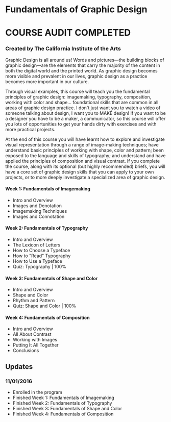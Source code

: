 # Fundamentals of Graphic Design
# COURSE AUDIT COMPLETED
### Created by The California Institute of the Arts

Graphic Design is all around us! Words and pictures—the building blocks of graphic design—are the elements that carry the majority of the content in both the digital world and the printed world. As graphic design becomes more visible and prevalent in our lives, graphic design as a practice becomes more important in our culture.

Through visual examples, this course will teach you the fundamental principles of graphic design: imagemaking, typography, composition, working with color and shape... foundational skills that are common in all areas of graphic design practice. I don't just want you to watch a video of someone talking about design, I want you to MAKE design! If you want to be a designer you have to be a maker, a communicator, so this course will offer you lots of opportunities to get your hands dirty with exercises and with more practical projects.

At the end of this course you will have learnt how to explore and investigate visual representation through a range of image-making techniques; have understand basic principles of working with shape, color and pattern; been exposed to the language and skills of typography; and understand and have applied the principles of composition and visual contrast. If you complete the course, along with its optional (but highly recommended) briefs, you will have a core set of graphic design skills that you can apply to your own projects, or to more deeply investigate a specialized area of graphic design.

#### Week 1: Fundamentals of Imagemaking
- Intro and Overview
- Images and Denotation
- Imagemaking Techniques
- Images and Connotation

#### Week 2: Fundamentals of Typography
- Intro and Overview
- The Lexicon of Letters
- How to Choose a Typeface
- How to "Read" Typography
- How to Use a Typeface
- Quiz: Typography | 100%

#### Week 3: Fundamentals of Shape and Color
- Intro and Overview
- Shape and Color
- Rhythm and Pattern
- Quiz: Shape and Color | 100%

#### Week 4: Fundamentals of Composition
- Intro and Overview
- All About Contrast
- Working with Images
- Putting It All Together
- Conclusions

## Updates
### 11/01/2016
- Enrolled in the program
- Finished Week 1: Fundamentals of Imagemaking
- Finished Week 2: Fundamentals of Typography
- Finished Week 3: Fundamentals of Shape and Color
- Finished Week 4: Fundamentals of Composition